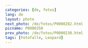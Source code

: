 ```yaml
---
categories: [de, fotos]
lang: de
layout: photo
next_photo: /de/fotos/P0000282.html
picname: P0000350
prev_photo: /de/fotos/P0000238.html
tags: [Fotofalle, Leopard]
---
```

